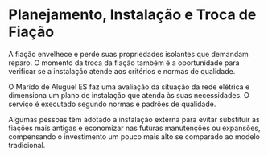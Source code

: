 
# Planejamento, Instalação e Troca de Fiação

A fiação envelhece e perde suas propriedades isolantes que demandam reparo. O momento da troca da fiação também é a oportunidade para verificar se a instalação atende aos critérios e normas de qualidade.

O Marido de Aluguel ES faz uma avaliação da situação da rede elétrica e dimensiona um plano de instalação que atenda às suas necessidades. O serviço é executado segundo normas e padrões de qualidade.

Algumas pessoas têm adotado a instalação externa para evitar substituir as fiações mais antigas e economizar nas futuras manutenções ou expansões, compensando o investimento um pouco mais alto se comparado ao modelo tradicional.
